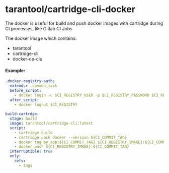 # tarantool/cartridge-cli-docker

The docker is useful for build and push docker images with cartridge during CI processes, like Gitlab CI Jobs

The docker image which contains:
- tarantool
- cartridge-cli
- docker-ce-clu


#### Example: 
```yaml
.docker-registry-auth:
  extends: .common_task
  before_script:
    - docker login -u $CI_REGISTRY_USER -p $CI_REGISTRY_PASSWORD $CI_REGISTRY
  after_script:
    - docker logout $CI_REGISTRY
  
build-cartrdge:
  stage: build
  image: tarantool/cartridge-cli:latest
  script:
    - cartridge build
    - cartridge pack docker --version ${CI_COMMIT_TAG}
    - docker tag my_app:${CI_COMMIT_TAG} ${CI_REGISTRY_IMAGE}:${CI_COMMIT_TAG}
    - docker push ${CI_REGISTRY_IMAGE}:${CI_COMMIT_TAG}
  interruptible: true
  only:
    refs:
      - tags
```